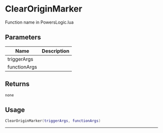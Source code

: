 # ClearOriginMarker

Function name in PowersLogic.lua

## Parameters

| Name         | Description |
| ------------ | ----------- |
| triggerArgs  |             |
| functionArgs |             |

## Returns

`none`

## Usage

```lua
ClearOriginMarker(triggerArgs, functionArgs)
```

---

